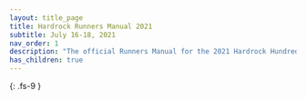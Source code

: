 ```yaml
---
layout: title_page
title: Hardrock Runners Manual 2021
subtitle: July 16-18, 2021
nav_order: 1
description: "The official Runners Manual for the 2021 Hardrock Hundred Endurance Run"
has_children: true
---
```


{: .fs-9 }
